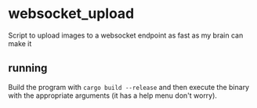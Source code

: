 # websocket_upload
Script to upload images to a websocket endpoint as fast as my brain can make it

## running

Build the program with `cargo build --release` and then execute the binary with
the appropriate arguments (it has a help menu don't worry).
